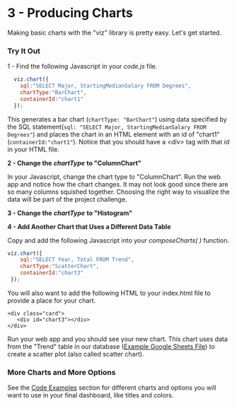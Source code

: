 # 3 - Producing Charts

Making basic charts with the "viz" library is pretty easy. Let's get started.

### Try It Out

1 - Find the following Javascript in your _code.js_ file.

```javascript
  viz.chart({
    sql:"SELECT Major, StartingMedianSalary FROM Degrees",
    chartType:"BarChart",
    containerId:"chart1"
  });
```

This generates a bar chart \(`chartType: "BarChart"`\) using data specified by the SQL statement\(`sql: "SELECT Major, StartingMedianSalary FROM Degrees"`\) and places the chart in an HTML element with an id of "chart1" \(`containerId:"chart1"`\). Notice that you should have a _&lt;div&gt;_ tag with that _id_ in your HTML file.

**2 - Change the** _**chartType**_ **to "ColumnChart"**

In your Javascript, change the chart type to "ColumnChart". Run the web app and notice how the chart changes. It may not look good since there are so many columns squished together. Choosing the right way to visualize the data will be part of the project challenge.

**3 - Change the** _**chartType**_ **to "Histogram"**

**4 - Add Another Chart that Uses a Different Data Table**

Copy and add the following Javascript into your _composeCharts\( \)_ function.

```javascript
viz.chart({
    sql:"SELECT Year, Total FROM Trend",
    chartType:"ScatterChart",
    containerId:"chart3"
 });
```

You will also want to add the following HTML to your index.html file to provide a place for your chart.

```markup
<div class="card">
   <div id="chart3"></div>
</div>
```

Run your web app and you should see your new chart. This chart uses data from the "Trend" table in our database \([Example Google Sheets File](https://docs.google.com/spreadsheets/d/1o60fGIa1USsQTXyYc-Qh-eYQ2TlHaaEC_iSdzJ7WbD4/edit?usp=sharing)\) to create a scatter plot \(also called scatter chart\).

### More Charts and More Options

See the [Code Examples](../code-examples/) section for different charts and options you will want to use in your final dashboard, like titles and colors.

